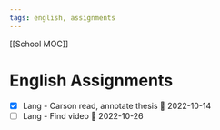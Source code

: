 ```yaml
---
tags: english, assignments
---
```

[[School MOC]]
# English Assignments
- [x] Lang - Carson read, annotate thesis 📅 2022-10-14
- [ ] Lang - Find video 📅 2022-10-26 